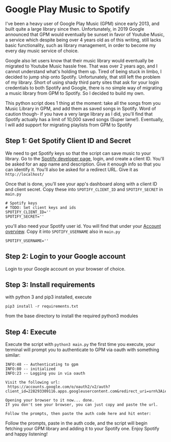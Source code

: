 # Google Play Music to Spotify
I've been a heavy user of Google Play Music (GPM) since early 2013, and built quite a large library since then. Unfortunately, in 2019 Google announced that GPM would eventually be sunset in favor of Youtube Music, a service which despite being over 4 years old as of this writing, still lacks basic functionality, such as library management, in order to become my every day music service of choice.

Google also let users know that their music library would eventually be migrated to Youtube Music hassle free. That was over 2 years ago, and I cannot understand what's holding them up. Tired of being stuck in limbo, I decided to jump ship onto Spotify. Unfortunately, that still left the problem of my library. Short of using shady third party sites that ask for your login credentials to both Spotify and Google, there is no simple way of migrating a music library from GPM to Spotify. So I decided to build my own.

This python script does 1 thing at the moment: take all the songs from you Music Library in GPM, and add them as saved songs in Spotify. Word of caution though- if you have a very large library as I did, you'll find that Spotify actually has a limit of 10,000 saved songs (Super lame!). Eventually, I will add support for migrating playlists from GPM to Spotify

## Step 1: Get Spotify Client ID and Secret
We need to get Spotify keys so that the script can save music to your library.
Go to the [Spotify developer page](https://developer.spotify.com/dashboard/), login, and create a client ID. You'll be asked for an app name and description. Give it enough info so that you can identify it. You'll also be asked for a redirect URL. Give it as `http://localhost/` 

Once that is done, you'll see your app's dashboard along with a client ID and client secret. Copy these into `SPOTIFY_CLIENT_ID` and 
`SPOTIFY_SECRET` in `main.py`
```
# Spotify keys
# TODO: Set client keys and ids
SPOTIFY_CLIENT_ID=''
SPOTIFY_SECRET=''
```

you'll also need your Spotify user id. You will find that under your [Account overview](https://www.spotify.com/us/account/overview/).
Copy it into `SPOTIFY_USERNAME` also in `main.py`
```
SPOTIFY_USERNAME=''
```
## Step 2: Login to your Google account

Login to your Google account on your browser of choice. 

## Step 3: Install requirements

with python 3 and pip3 installed, execute 
```
pip3 install -r requirements.txt
```
from the base directory to install the required python3 modules
## Step 4: Execute

Execute the script with 
```python3 main.py```
the first time you execute, your terminal will prompt you to authenticate to GPM via oauth with something similar:

```$ python3 main.py
INFO:48 -- Authenticating to gpm
INFO:80 -- initialized
INFO:23 -- Logging you in via oauth

Visit the following url:
 https://accounts.google.com/o/oauth2/v2/auth?client_id=228293309116.apps.googleusercontent.com&redirect_uri=urn%3Aietf%3Awg%3Aoauth%3A2.0%3b&scope=https%3A%2F%2Fwww.googleapis.com%2Fauth%2Fskyjam&access_type=offline&response_type=code

Opening your browser to it now... done.
If you don't see your browser, you can just copy and paste the url.

Follow the prompts, then paste the auth code here and hit enter:
```
Follow the prompts, paste in the auth code, and the script will begin fetching your GPM library and adding it to your Spotify one.
Enjoy Spotify and happy listening! 
